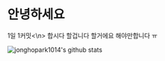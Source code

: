 # 안녕하세요
1일 1커밋<\n>
합시다
할겁니다
할거에요
해야만합니다
ㅠ

![jonghopark1014's github stats](https://github-readme-stats.vercel.app/api?username=jonghopark1014&show_icons=true)

